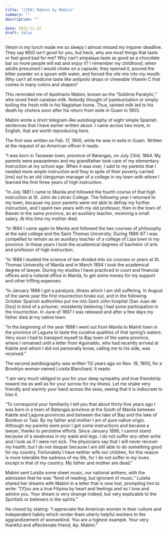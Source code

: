 ```yaml
---
title: "[159] Mabini by Mabini"
summary: ""
description: ""

date: 2012-11-22
draft: false
---
```


Vetsin in my lunch made me so sleepy I almost missed my Inquirer deadline. They say MSG isn’t good for you, but heck, why are most things that taste or feel good bad for me? Why can’t ampalaya taste as good as a chocolate bar so more people will eat and enjoy it? I remember my childhood, when adults presumed I would choke on a capsule; they opened it, poured the bitter powder on a spoon with water, and forced the vile mix into my mouth. Why can’t all medicine taste like antipolio drops or chewable Vitamin C that comes in many colors and shapes?

This reminded me of Apolinario Mabini, known as the “Sublime Paralytic,” who loved fresh carabao milk. Nobody thought of pasteurization or simply boiling the fresh milk in his Nagtahan home. Thus, tainted milk led to his death by cholera soon after his return from exile in Guam in 1903.

Mabini wrote a short telegram-like autobiography of eight simple Spanish sentences that I have earlier written about. I came across two more, in English, that are worth reproducing here.

The first was written on Feb. 17, 1900, while he was in exile in Guam. Written at the request of an American officer it reads:

“I was born in Tanawan town, province of Batangas, on July 23rd, 1864. My parents were peasantmen and my grandfather took care of my elementary instruction at my school age. When it was over, I said to my parents that I needed more ample instruction and they in spite of their poverty carried [me] out to an old clergyman manager of a college in my town with whom I learned the first three years of high instruction.

“In July 1881 I came to Manila and followed the fourth course of that high instruction at St. John de Letran College. The following year I returned to my town, because my poor parents were not able to defray my further instruction, and I spent two years with my old professor, then in the town of Bawan in the same province, as an auxiliary teacher, receiving a small salary. At this time my mother died.

“In 1884 I came again to Manila and followed the two courses of philosophy at the said college and the Saint Thomas University. During 1886-87 I was compelled to remain as an auxiliary teacher of a college of Lipa town in my province. In these years I took the academical degrees of bachelor of arts and professor of high instruction.

“In 1888 I studied the science of law divided into six courses or years at St. Thomas University of Manila and in March 1894 I took the academical degree of lawyer. During my studies I have practiced in court and financial offices and a notarial office in Manila, to get some money for my support and other trifling expenses.

“In January 1896 I got a paralysis, illness which I am still suffering. In August of the same year the first insurrection broke out, and in the following October Spanish authorities put me into Saint John hospital [San Juan de Dios] in kind of a prisoner, mistakenly believing I had some participation in the insurrection. In June of 1897 I was released and after a few days my father died at my native town.

“In the beginning of the year 1898 I went out from Manila to Mainit town in the province of Laguna to taste the curative qualities of that spring’s waters. Very soon I had to transport myself to Bay town of the same province, where I remained until a letter from Aguinaldo, who had recently arrived at Kabite and whom I did not personally know, calling me to his side, was received.”

The second autobiography was written 112 years ago on Nov. 19, 1900, for a Brooklyn woman named Luisita Blanchard. It reads:

“I am very much obliged to you for your deep sympathy and true friendship toward me as well as for your sorrow for my illness. Let me shake very friendly and warmly your hand across the seas, seeing that it is indiscreet to kiss it.

“To correspond your familiarity I tell you that about thirty-five years ago I was born in a town of Batangas province at the South of Manila between Kabite and Laguna provinces and between the lake of Bay and the lake of Bombon or Taal. By my father and mother I am of pure native origin. Although my parents were poor I got some instructions and became a lawyer, thanks to persistive efforts. Since January 1896, I cannot stand because of a weakness in my waist and legs. I do not suffer any other ache and I look as if I were not sick. The physicians say that I will never recover my health; but I do not despair because I am still able to do something good for my country. Fortunately I have neither wife nor children, for this reason is more tolerable the sadness of my life, for I do not suffer in my loves except in that of my country. My father and mother are dead.”

Mabini sent Luisita some sheet music, our national anthem, with the admission that he was “fond of reading, but ignorant of music.” Luisita shared her dreams with Mabini in a letter that is now lost, prompting him to write: “[Y]ou are a true Filipina by heart and feelings and so I love and admire you. Your dream is very strange indeed, but very explicable to the Spiritists or believers in the spirits.”

He closed by stating: “I appreciate the American women in their culture and independent habits which render them utterly helpful workers to the aggrandizement of womankind. You are a highest example. Your very thankful and affectionate friend, Ap. Mabini.”

